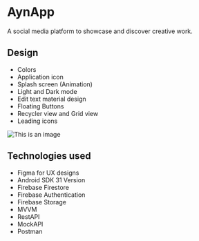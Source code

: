 # **AynApp**
A social media platform to showcase and discover creative work.

## Design
- Colors
- Application icon
- Splash screen (Animation)
- Light and Dark mode
- Edit text material design
- Floating Buttons
- Recycler view and Grid view
- Leading icons

![This is an image](AynApp/app/src/main/MockUp/)

## Technologies used
- Figma for UX designs
- Android SDK 31 Version
- Firebase Firestore
- Firebase Authentication
- Firebase Storage
- MVVM
- RestAPI
- MockAPI
- Postman

